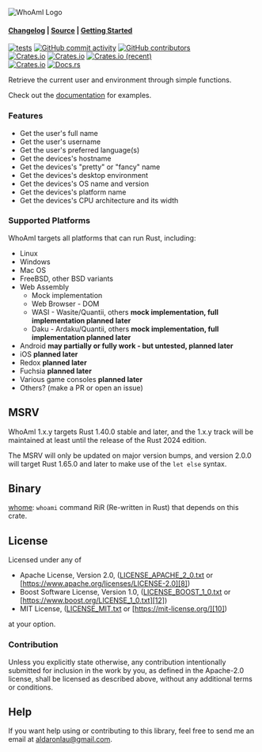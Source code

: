 ![WhoAmI Logo](https://raw.githubusercontent.com/ardaku/whoami/stable/res/icon.svg)

#### [Changelog][3] | [Source][4] | [Getting Started][5]

[![tests](https://github.com/ardaku/whoami/actions/workflows/ci.yml/badge.svg)](https://github.com/ardaku/whoami/actions/workflows/ci.yml)
[![GitHub commit activity](https://img.shields.io/github/commit-activity/y/ardaku/whoami)](https://github.com/ardaku/whoami/)
[![GitHub contributors](https://img.shields.io/github/contributors/ardaku/whoami)](https://github.com/ardaku/whoami/graphs/contributors)  
[![Crates.io](https://img.shields.io/crates/v/whoami)](https://crates.io/crates/whoami)
[![Crates.io](https://img.shields.io/crates/d/whoami)](https://crates.io/crates/whoami)
[![Crates.io (recent)](https://img.shields.io/crates/dr/whoami)](https://crates.io/crates/whoami)  
[![Crates.io](https://img.shields.io/crates/l/whoami)](https://github.com/ardaku/whoami/search?l=Text&q=license)
[![Docs.rs](https://docs.rs/whoami/badge.svg)](https://docs.rs/whoami/)

Retrieve the current user and environment through simple functions.

Check out the [documentation][0] for examples.

### Features
 - Get the user's full name
 - Get the user's username
 - Get the user's preferred language(s)
 - Get the devices's hostname
 - Get the devices's "pretty" or "fancy" name
 - Get the devices's desktop environment
 - Get the devices's OS name and version
 - Get the devices's platform name
 - Get the devices's CPU architecture and its width

### Supported Platforms
WhoAmI targets all platforms that can run Rust, including:
 - Linux
 - Windows
 - Mac OS
 - FreeBSD, other BSD variants
 - Web Assembly
   - Mock implementation
   - Web Browser - DOM
   - WASI - Wasite/Quantii, others **mock implementation, full implementation planned later**
   - Daku - Ardaku/Quantii, others **mock implementation, full implementation planned later**
 - Android **may partially or fully work - but untested, planned later**
 - iOS **planned later**
 - Redox **planned later**
 - Fuchsia **planned later**
 - Various game consoles **planned later**
 - Others? (make a PR or open an issue)

## MSRV
WhoAmI 1.x.y targets Rust 1.40.0 stable and later, and the 1.x.y track will
be maintained at least until the release of the Rust 2024 edition.

The MSRV will only be updated on major version bumps, and version 2.0.0 will
target Rust 1.65.0 and later to make use of the `let else` syntax.

## Binary
[whome](https://crates.io/crates/whome): `whoami` command RiR (Re-written in
Rust) that depends on this crate.

## License
Licensed under any of
 - Apache License, Version 2.0, ([LICENSE_APACHE_2_0.txt][7]
   or [https://www.apache.org/licenses/LICENSE-2.0][8])
 - Boost Software License, Version 1.0, ([LICENSE_BOOST_1_0.txt][11]
   or [https://www.boost.org/LICENSE_1_0.txt][12])
 - MIT License, ([LICENSE_MIT.txt][9] or [https://mit-license.org/][10])

at your option.

### Contribution
Unless you explicitly state otherwise, any contribution intentionally submitted
for inclusion in the work by you, as defined in the Apache-2.0 license, shall be
licensed as described above, without any additional terms or conditions.

## Help
If you want help using or contributing to this library, feel free to send me an
email at [aldaronlau@gmail.com][13].

[0]: https://docs.rs/whoami
[1]: https://crates.io/crates/whoami
[2]: https://github.com/ardaku/whoami/actions?query=workflow%3Atests
[3]: https://github.com/ardaku/whoami/blob/stable/CHANGELOG.md
[4]: https://github.com/ardaku/whoami/
[5]: https://docs.rs/whoami#getting-started
[6]: https://aldaronlau.com/
[7]: https://github.com/ardaku/whoami/blob/stable/LICENSE_APACHE_2_0.txt
[8]: https://www.apache.org/licenses/LICENSE-2.0
[9]: https://github.com/ardaku/whoami/blob/stable/LICENSE_MIT.txt
[10]: https://mit-license.org/
[11]: https://github.com/ardaku/whoami/blob/stable/LICENSE_BOOST_1_0.txt
[12]: https://www.boost.org/LICENSE_1_0.txt
[13]: mailto:aldaronlau@gmail.com
